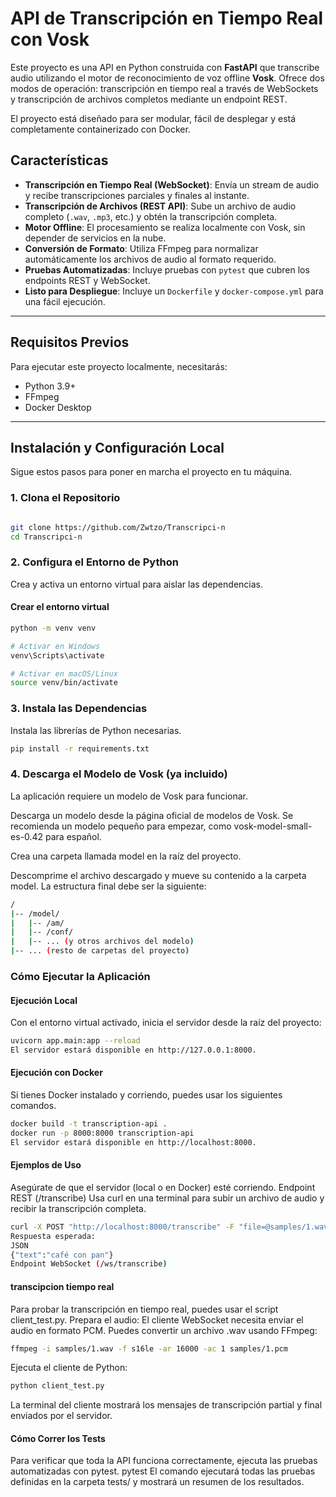 # API de Transcripción en Tiempo Real con Vosk

Este proyecto es una API en Python construida con **FastAPI** que transcribe audio utilizando el motor de reconocimiento de voz offline **Vosk**. Ofrece dos modos de operación: transcripción en tiempo real a través de WebSockets y transcripción de archivos completos mediante un endpoint REST.

El proyecto está diseñado para ser modular, fácil de desplegar y está completamente containerizado con Docker.

## Características

-   **Transcripción en Tiempo Real (WebSocket)**: Envía un stream de audio y recibe transcripciones parciales y finales al instante.
-   **Transcripción de Archivos (REST API)**: Sube un archivo de audio completo (`.wav`, `.mp3`, etc.) y obtén la transcripción completa.
-   **Motor Offline**: El procesamiento se realiza localmente con Vosk, sin depender de servicios en la nube.
-   **Conversión de Formato**: Utiliza FFmpeg para normalizar automáticamente los archivos de audio al formato requerido.
-   **Pruebas Automatizadas**: Incluye pruebas con `pytest` que cubren los endpoints REST y WebSocket.
-   **Listo para Despliegue**: Incluye un `Dockerfile` y `docker-compose.yml` para una fácil ejecución.

---

## Requisitos Previos

Para ejecutar este proyecto localmente, necesitarás:

-   Python 3.9+
-   FFmpeg
-   Docker Desktop

---

## Instalación y Configuración Local

Sigue estos pasos para poner en marcha el proyecto en tu máquina.

### 1. Clona el Repositorio
```bash

git clone https://github.com/Zwtzo/Transcripci-n
cd Transcripci-n
```

### 2. Configura el Entorno de Python
Crea y activa un entorno virtual para aislar las dependencias.

#### Crear el entorno virtual
```bash
python -m venv venv

# Activar en Windows
venv\Scripts\activate

# Activar en macOS/Linux
source venv/bin/activate
```
###  3. Instala las Dependencias
Instala las librerías de Python necesarias.
```bash
pip install -r requirements.txt
```

### 4. Descarga el Modelo de Vosk (ya incluido)
La aplicación requiere un modelo de Vosk para funcionar.

Descarga un modelo desde la página oficial de modelos de Vosk. Se recomienda un modelo pequeño para empezar, como vosk-model-small-es-0.42 para español.

Crea una carpeta llamada model en la raíz del proyecto.

Descomprime el archivo descargado y mueve su contenido a la carpeta model. La estructura final debe ser la siguiente:
```bash
/
|-- /model/
|   |-- /am/
|   |-- /conf/
|   |-- ... (y otros archivos del modelo)
|-- ... (resto de carpetas del proyecto)
```

### Cómo Ejecutar la Aplicación
#### Ejecución Local
Con el entorno virtual activado, inicia el servidor desde la raíz del proyecto:
```bash
uvicorn app.main:app --reload
El servidor estará disponible en http://127.0.0.1:8000.
```
#### Ejecución con Docker
Si tienes Docker instalado y corriendo, puedes usar los siguientes comandos.
```bash
docker build -t transcription-api .
docker run -p 8000:8000 transcription-api
El servidor estará disponible en http://localhost:8000.
```
#### Ejemplos de Uso
Asegúrate de que el servidor (local o en Docker) esté corriendo.
Endpoint REST (/transcribe)
Usa curl en una terminal para subir un archivo de audio y recibir la transcripción completa.
```bash
curl -X POST "http://localhost:8000/transcribe" -F "file=@samples/1.wav"
Respuesta esperada:
JSON
{"text":"café con pan"}
Endpoint WebSocket (/ws/transcribe)
```
#### transcipcion tiempo real
Para probar la transcripción en tiempo real, puedes usar el script client_test.py.
Prepara el audio: El cliente WebSocket necesita enviar el audio en formato PCM. Puedes convertir un archivo .wav usando FFmpeg:
```bash
ffmpeg -i samples/1.wav -f s16le -ar 16000 -ac 1 samples/1.pcm
```
Ejecuta el cliente de Python:
```bash
python client_test.py
```
La terminal del cliente mostrará los mensajes de transcripción partial y final enviados por el servidor.

#### Cómo Correr los Tests
Para verificar que toda la API funciona correctamente, ejecuta las pruebas automatizadas con pytest.
pytest
El comando ejecutará todas las pruebas definidas en la carpeta tests/ y mostrará un resumen de los resultados.